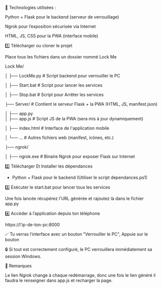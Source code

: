 🧰 Technologies utilisées :

Python + Flask pour le backend (serveur de verrouillage)

Ngrok pour l’exposition sécurisée via Internet

HTML, JS, CSS pour la PWA (interface mobile)

1️⃣ Télécharger ou cloner le projet

Place tous les fichiers dans un dossier nommé Lock Me

Lock Me/

│    ├── LockMe.py      # Script backend pour verrouiller le PC

│    ├── Start.bat      # Script pour lancer les services

│    ├── Stop.bat       # Script pour Arrêter les services

├── Server/             # Contient le serveur Flask + la PWA (HTML, JS, manifest.json)

│   ├── app.py       
│   ├── app.js          # Script JS de la PWA (sera mis à jour dynamiquement)

│   ├── index.html      # Interface de l'application mobile

│   └── ...             # Autres fichiers web (manifest, icônes, etc.)

├── ngrok/

│   ├── ngrok.exe       # Binaire Ngrok pour exposer Flask sur Internet

2️⃣ Télécharger Et Installer les dépendances

- Python + Flask pour le backend (Utiliser le script dependances.ps1)

3️⃣ Exécuter le start.bat pour lancer tous les services

Une fois lancée récupérez l'URL générée et rajoutez là dans le fichier app.py

4️⃣ Accéder à l’application depuis ton téléphone

https://l'ip-de-ton-pc:8000

✅ Tu verras l’interface avec un bouton "Verrouiller le PC", Appuie sur le bouton 

🔒 Si tout est correctement configuré, le PC verrouillera immédiatement sa session Windows.

📝 Remarques

Le lien Ngrok change à chaque redémarrage, donc une fois le lien généré il faudra le renseigner dans app.js et recharger la page.
